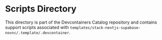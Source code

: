 # Scripts Directory

This directory is part of the Devcontainers Catalog repository and contains support scripts associated with `templates/stack-nextjs-supabase-novnc/.template/.devcontainer`.

